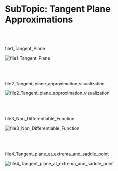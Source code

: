 <h1><div align=”center”><b>SubTopic: Tangent Plane Approximations</b></h1></div>
<br/></br>

<tab>file1_Tangent_Plane
 
![file1_Tangent_Plane](https://github.com/vnb09/FSF-mathematics-python-code-archive/blob/fsf_tasks/FSF-2020/calculus-of-several-variables/approximations-and-optimizations/Tangent-Plane-Approximations/file1_Tangent_Plane.gif?raw=true)
<br/></br>
<br/></br>

<tab>file2_Tangent_plane_approximation_visualization
 
![file2_Tangent_plane_approximation_visualization](https://github.com/vnb09/FSF-mathematics-python-code-archive/blob/fsf_tasks/FSF-2020/calculus-of-several-variables/approximations-and-optimizations/Tangent-Plane-Approximations/file2_Tangent_plane_approximation_visualization.gif?raw=true)
<br/></br>
<br/></br>

<tab>file3_Non_Differentiable_Function
 
![file3_Non_Differentiable_Function](https://github.com/vnb09/FSF-mathematics-python-code-archive/blob/fsf_tasks/FSF-2020/calculus-of-several-variables/approximations-and-optimizations/Tangent-Plane-Approximations/file3_Non_Differentiable_Function.gif?raw=true)
<br/></br>
<br/></br>

<tab>file4_Tangent_plane_at_extrema_and_saddle_point
 
![file4_Tangent_plane_at_extrema_and_saddle_point](https://github.com/vnb09/FSF-mathematics-python-code-archive/blob/fsf_tasks/FSF-2020/calculus-of-several-variables/approximations-and-optimizations/Tangent-Plane-Approximations/file4_Tangent_plane_at_extrema_and_saddle_point.gif?raw=true)
<br/></br>
<br/></br>
